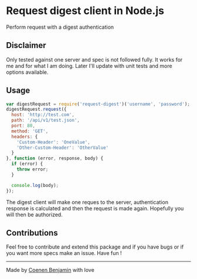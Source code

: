 # Request digest client in Node.js

Perform request with a digest authentication

## Disclaimer

Only tested against one server and spec is not followed fully. It works for me
and for what I am doing. Later I'll update with unit tests and more options available.

## Usage
```javascript
var digestRequest = require('request-digest')('username', 'password');
digestRequest.request({
  host: 'http://test.com',
  path: '/api/v1/test.json',
  port: 80,
  method: 'GET',
  headers: {
    'Custom-Header': 'OneValue',
    'Other-Custom-Header': 'OtherValue'
  }
}, function (error, response, body) {
  if (error) {
    throw error;
  }

  console.log(body);
});
```

The digest client will make one reques to the server, authentication response
is calculated and then the request is made again. Hopefully you will then
be authorized.

## Contributions

Feel free to contribute and extend this package and if you have bugs or if you want more specs make an issue. Have fun !

-------------

Made by [Coenen Benjamin](https://twitter.com/BnJ25) with love

